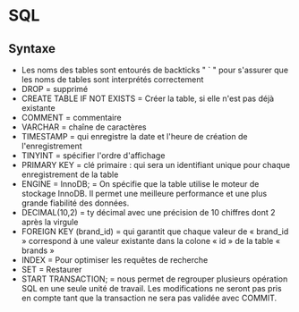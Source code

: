 # SQL

## Syntaxe

- Les noms des tables sont entourés de backticks " ` "  pour s'assurer que les noms de tables sont interprétés correctement
- DROP = supprimé
- CREATE TABLE IF NOT EXISTS = Créer la table, si elle n'est pas déjà existante
- COMMENT = commentaire
- VARCHAR = chaîne de caractères
- TIMESTAMP = qui enregistre la date et l'heure de création de l'enregistrement
- TINYINT = spécifier l'ordre d'affichage
- PRIMARY KEY = clé primaire : qui sera un identifiant unique pour chaque enregistrement de la table
- ENGINE = InnoDB; = On spécifie que la table utilise le moteur de stockage InnoDB. Il permet  une meilleure performance et une plus grande fiabilité des données.
- DECIMAL(10,2) = ty décimal avec une précision de 10 chiffres dont 2 après la virgule
- FOREIGN KEY (brand_id) = qui garantit que chaque valeur de « brand_id » correspond à une valeur existante dans la colone « id » de la table « brands »
- INDEX = Pour optimiser les requêtes de recherche
- SET = Restaurer
- START TRANSACTION; = nous permet de regrouper plusieurs opération SQL en une seule unité de travail. Les modifications ne seront pas pris en compte tant que la transaction ne sera pas validée avec COMMIT.
